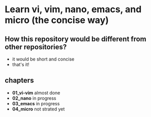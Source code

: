 # Learn vi, vim, nano, emacs, and micro (the concise way)

## How this repository would be different from other repositories?
- it would be short and concise
- that's it!

## chapters
- **01_vi-vim** almost done
- **02_nano** in progress
- **03_emacs** in progress
- **04_micro** not strated yet


